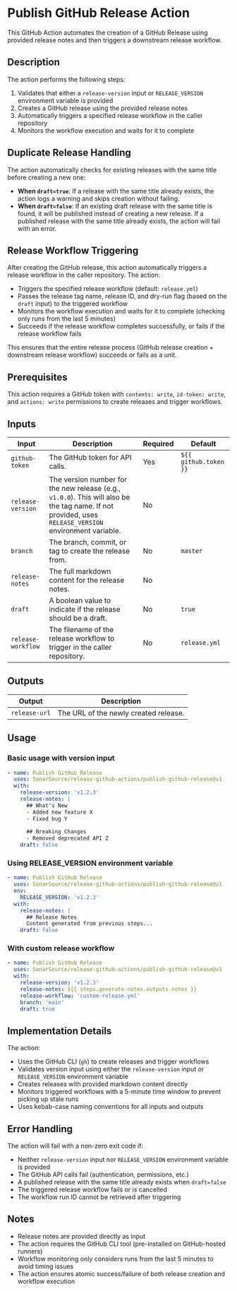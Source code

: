 # Publish GitHub Release Action

This GitHub Action automates the creation of a GitHub Release using provided release notes and then triggers a downstream release workflow.

## Description

The action performs the following steps:
1. Validates that either a `release-version` input or `RELEASE_VERSION` environment variable is provided
2. Creates a GitHub release using the provided release notes
3. Automatically triggers a specified release workflow in the caller repository
4. Monitors the workflow execution and waits for it to complete

## Duplicate Release Handling

The action automatically checks for existing releases with the same title before creating a new one:

- **When `draft=true`**: If a release with the same title already exists, the action logs a warning and skips creation without failing.
- **When `draft=false`**: If an existing draft release with the same title is found, it will be published instead of creating a new release. If a published release with the same title already exists, the action will fail with an error.

## Release Workflow Triggering

After creating the GitHub release, this action automatically triggers a release workflow in the caller repository. The action:

- Triggers the specified release workflow (default: `release.yml`) 
- Passes the release tag name, release ID, and dry-run flag (based on the `draft` input) to the triggered workflow
- Monitors the workflow execution and waits for it to complete (checking only runs from the last 5 minutes)
- Succeeds if the release workflow completes successfully, or fails if the release workflow fails

This ensures that the entire release process (GitHub release creation + downstream release workflow) succeeds or fails as a unit.

## Prerequisites

This action requires a GitHub token with `contents: write`, `id-token: write`, and `actions: write` permissions to create releases and trigger workflows.

## Inputs

| Input              | Description                                                                                                                                            | Required | Default               |
|--------------------|--------------------------------------------------------------------------------------------------------------------------------------------------------|----------|-----------------------|
| `github-token`     | The GitHub token for API calls.                                                                                                                        | Yes      | `${{ github.token }}` |
| `release-version`  | The version number for the new release (e.g., `v1.0.0`). This will also be the tag name. If not provided, uses `RELEASE_VERSION` environment variable. | No       |                       |
| `branch`           | The branch, commit, or tag to create the release from.                                                                                                 | No       | `master`              |
| `release-notes`    | The full markdown content for the release notes.                                                                                                       | No       |                       |
| `draft`            | A boolean value to indicate if the release should be a draft.                                                                                          | No       | `true`                |
| `release-workflow` | The filename of the release workflow to trigger in the caller repository.                                                                              | No       | `release.yml`         |

## Outputs

| Output        | Description                           |
|---------------|---------------------------------------|
| `release-url` | The URL of the newly created release. |

## Usage

### Basic usage with version input

```yaml
- name: Publish GitHub Release
  uses: SonarSource/release-github-actions/publish-github-release@v1
  with:
    release-version: 'v1.2.3'
    release-notes: |
      ## What's New
      - Added new feature X
      - Fixed bug Y
      
      ## Breaking Changes
      - Removed deprecated API Z
    draft: false
```

### Using RELEASE_VERSION environment variable

```yaml
- name: Publish GitHub Release
  uses: SonarSource/release-github-actions/publish-github-release@v1
  env:
    RELEASE_VERSION: 'v1.2.3'
  with:
    release-notes: |
      ## Release Notes
      Content generated from previous steps...
    draft: false
```

### With custom release workflow

```yaml
- name: Publish GitHub Release
  uses: SonarSource/release-github-actions/publish-github-release@v1
  with:
    release-version: 'v1.2.3'
    release-notes: ${{ steps.generate-notes.outputs.notes }}
    release-workflow: 'custom-release.yml'
    branch: 'main'
    draft: true
```

## Implementation Details

The action:
- Uses the GitHub CLI (`gh`) to create releases and trigger workflows
- Validates version input using either the `release-version` input or `RELEASE_VERSION` environment variable
- Creates releases with provided markdown content directly
- Monitors triggered workflows with a 5-minute time window to prevent picking up stale runs
- Uses kebab-case naming conventions for all inputs and outputs

## Error Handling

The action will fail with a non-zero exit code if:
- Neither `release-version` input nor `RELEASE_VERSION` environment variable is provided
- The GitHub API calls fail (authentication, permissions, etc.)
- A published release with the same title already exists when `draft=false`
- The triggered release workflow fails or is cancelled
- The workflow run ID cannot be retrieved after triggering

## Notes

- Release notes are provided directly as input
- The action requires the GitHub CLI tool (pre-installed on GitHub-hosted runners)
- Workflow monitoring only considers runs from the last 5 minutes to avoid timing issues
- The action ensures atomic success/failure of both release creation and workflow execution
